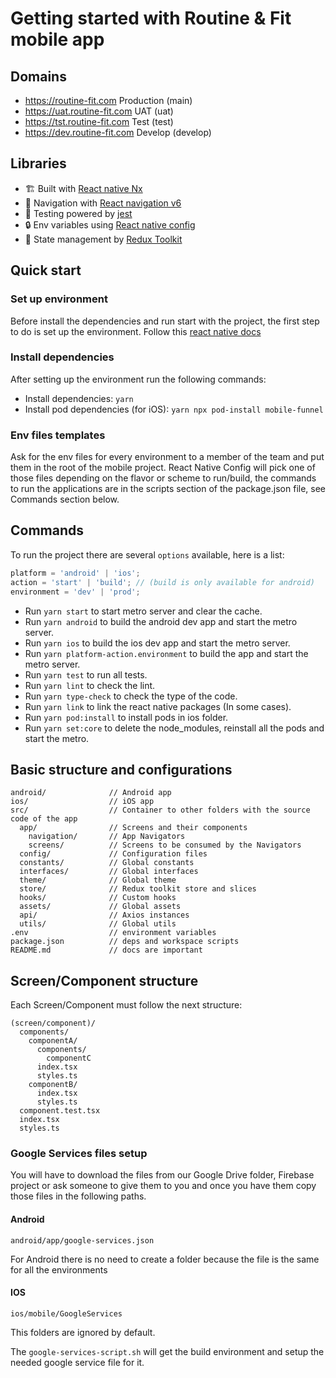 # Getting started with Routine & Fit mobile app

## Domains

- https://routine-fit.com Production (main)
- https://uat.routine-fit.com UAT (uat)
- https://tst.routine-fit.com Test (test)
- https://dev.routine-fit.com Develop (develop)

## Libraries

- 🏗 Built with [React native Nx](https://nx.dev/l/r/react-native/application)
- 🧩 Navigation with [React navigation v6](https://reactnavigation.org/docs/getting-started/)
- 🚨 Testing powered by [jest](https://jestjs.io/docs/getting-started)
- 🔒 Env variables using [React native config](https://github.com/luggit/react-native-config)
- 🧬 State management by [Redux Toolkit](https://reactnavigation.org/docs)

## Quick start

### Set up environment

Before install the dependencies and run start with the project, the first step to do is set up the environment. Follow this [react native docs](https://reactnative.dev/docs/environment-setup)

### Install dependencies

After setting up the environment run the following commands:

- Install dependencies: `yarn`
- Install pod dependencies (for iOS): `yarn npx pod-install mobile-funnel`

### Env files templates

Ask for the env files for every environment to a member of the team and put them in the root of the mobile project. React Native Config will pick one of those files depending on the flavor or scheme to run/build, the commands to run the applications are in the scripts section of the package.json file, see Commands section below.

## Commands

To run the project there are several `options` available, here is a list:

```js
platform = 'android' | 'ios';
action = 'start' | 'build'; // (build is only available for android)
environment = 'dev' | 'prod';
```

- Run `yarn start` to start metro server and clear the cache.
- Run `yarn android` to build the android dev app and start the metro server.
- Run `yarn ios` to build the ios dev app and start the metro server.
- Run `yarn platform-action.environment` to build the app and start the metro server.
- Run `yarn test` to run all tests.
- Run `yarn lint` to check the lint.
- Run `yarn type-check` to check the type of the code.
- Run `yarn link` to link the react native packages (In some cases).
- Run `yarn pod:install` to install pods in ios folder.
- Run `yarn set:core` to delete the node_modules, reinstall all the pods and start the metro.

## Basic structure and configurations

```
android/              // Android app
ios/                  // iOS app
src/                  // Container to other folders with the source code of the app
  app/                // Screens and their components
    navigation/       // App Navigators
    screens/          // Screens to be consumed by the Navigators
  config/             // Configuration files
  constants/          // Global constants
  interfaces/         // Global interfaces
  theme/              // Global theme
  store/              // Redux toolkit store and slices
  hooks/              // Custom hooks
  assets/             // Global assets
  api/                // Axios instances
  utils/              // Global utils
.env                  // environment variables
package.json          // deps and workspace scripts
README.md             // docs are important
```

## Screen/Component structure

Each Screen/Component must follow the next structure:

```
(screen/component)/
  components/
    componentA/
      components/
        componentC
      index.tsx
      styles.ts
    componentB/
      index.tsx
      styles.ts
  component.test.tsx
  index.tsx
  styles.ts
```

### Google Services files setup

You will have to download the files from our Google Drive folder, Firebase project or ask someone to give them to you and once you have them copy those files in the following paths.

#### Android

`android/app/google-services.json`

For Android there is no need to create a folder because the file is the same for all the environments

#### IOS

`ios/mobile/GoogleServices`

This folders are ignored by default.

The `google-services-script.sh` will get the build environment and setup the needed google service file for it.
